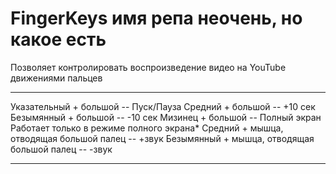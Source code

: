 # FingerKeys имя репа неочень, но какое есть
Позволяет контролировать воспроизведение видео на YouTube движениями пальцев
***
Указательный + большой -- Пуск/Пауза
Средний + большой -- +10 сек
Безымянный + большой -- -10 сек
Мизинец + большой -- Полный экран
Работает только в режиме полного экрана*
Средний + мышца, отводящая большой палец -- +звук
Безымянный + мышца, отводящая большой палец -- -звук
***
